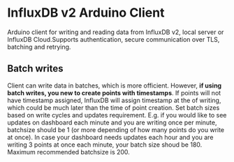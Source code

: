 # InfluxDB v2 Arduino Client

Arduino client for writing and reading data from InfluxDB v2, local server or InfluxDB Cloud.Supports authentication, secure communication over TLS, batching and retrying.


## Batch writes
Client can write  data in batches, which is more officient. However, **if using batch writes, you new to create points with timestamps**. If points will not have timestamp assigned, InfluxDB will assign timestamp at the of writing, which could be much later than the time of point creation.
Set batch sizes based on write cycles and updates requirement. 
E.g. if you would like to see updates on dashboard each minute and you are writing once per minute, batchsize should be 1 (or more depending of how many points do you write at once). In case your dashboard needs updates each hour and you are writing 3 points at once each minute, your batch size shoud be 180. Maximum recommended batchsize is 200.